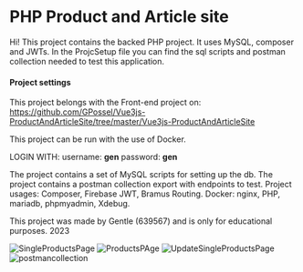 # PHP Product and Article site

Hi! This project contains the backed PHP project. 
It uses MySQL, composer and JWTs. In the ProjcSetup file you can find the sql scripts and postman collection needed to test this application.

#### Project settings
This project belongs with the Front-end project on:
https://github.com/GPossel/Vue3js-ProductAndArticleSite/tree/master/Vue3js-ProductAndArticleSite

This project can be run with the use of Docker.

LOGIN WITH:
  username: **gen**
  password: **gen**

The project contains a set of MySQL scripts for setting up the db.
The project contains a postman collection export with endpoints to test.
Project usages: Composer, Firebase JWT, Bramus Routing.
Docker: nginx, PHP, mariadb, phpmyadmin, Xdebug.

This project was made by Gentle (639567) and is only for educational purposes. 2023


![SingleProductsPage](https://user-images.githubusercontent.com/47417277/221383571-6819a38c-b986-4926-a149-7057d6310963.JPG)
![ProductsPAge](https://user-images.githubusercontent.com/47417277/221383572-705220fb-824a-41d2-948b-4730f059c7de.JPG)
![UpdateSingleProductsPage](https://user-images.githubusercontent.com/47417277/221383573-935c9fef-d367-4e67-9038-eeb6223fe3c8.JPG)
![postmancollection](https://user-images.githubusercontent.com/47417277/221383674-48229476-308d-4b0a-88a8-139dda529b42.JPG)
